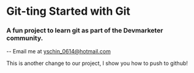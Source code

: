 # Git-ting Started with Git

### A fun project to learn git as part of the **Devmarketer** community.

-- Email me at [yschin_0614@hotmail.com](Mailto:yschin_0614@hotmail.com)

This is another change to our project, I show you how to push to github!
